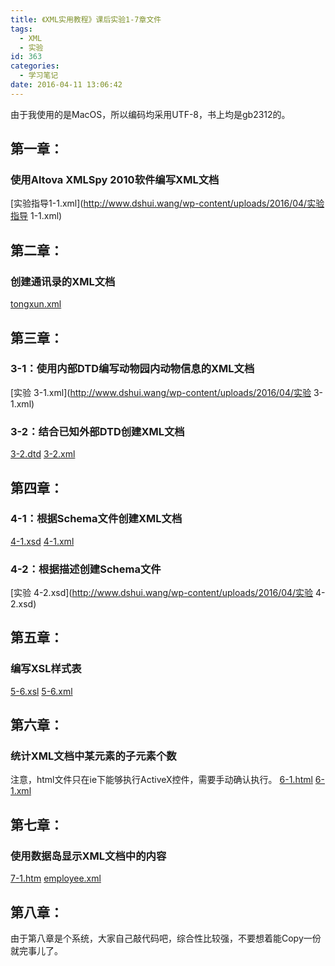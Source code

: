 ```yaml
---
title: 《XML实用教程》课后实验1-7章文件
tags:
  - XML
  - 实验
id: 363
categories:
  - 学习笔记
date: 2016-04-11 13:06:42
---
```


由于我使用的是MacOS，所以编码均采用UTF-8，书上均是gb2312的。

## 第一章：

### 使用Altova XMLSpy 2010软件编写XML文档

[实验指导1-1.xml](http://www.dshui.wang/wp-content/uploads/2016/04/实验指导 1-1.xml)

## 第二章：

### 创建通讯录的XML文档

[tongxun.xml](http://www.dshui.wang/wp-content/uploads/2016/04/tongxun.xml)

## 第三章：

### 3-1：使用内部DTD编写动物园内动物信息的XML文档

[实验 3-1.xml](http://www.dshui.wang/wp-content/uploads/2016/04/实验 3-1.xml)

### 3-2：结合已知外部DTD创建XML文档

[3-2.dtd](http://www.dshui.wang/wp-content/uploads/2016/04/3-2.dtd)
[3-2.xml](http://www.dshui.wang/wp-content/uploads/2016/04/3-2.xml)
<!--more-->

## 第四章：

### 4-1：根据Schema文件创建XML文档

[4-1.xsd](http://www.dshui.wang/wp-content/uploads/2016/04/4-1.xsd)
[4-1.xml](http://www.dshui.wang/wp-content/uploads/2016/04/4-1.xml)

### 4-2：根据描述创建Schema文件

[实验 4-2.xsd](http://www.dshui.wang/wp-content/uploads/2016/04/实验 4-2.xsd)

## 第五章：

### 编写XSL样式表

[5-6.xsl](http://www.dshui.wang/wp-content/uploads/2016/04/5-6.xsl)
[5-6.xml](http://www.dshui.wang/wp-content/uploads/2016/04/5-6.xml)

## 第六章：

### 统计XML文档中某元素的子元素个数

注意，html文件只在ie下能够执行ActiveX控件，需要手动确认执行。
[6-1.html](http://www.dshui.wang/wp-content/uploads/2016/04/6-1.html)
[6-1.xml](http://www.dshui.wang/wp-content/uploads/2016/04/6-1.xml)

## 第七章：

### 使用数据岛显示XML文档中的内容

[7-1.htm](http://www.dshui.wang/wp-content/uploads/2016/04/7-1.htm)
[ employee.xml ](http://www.dshui.wang/wp-content/uploads/2016/04/employee.xml)

## 第八章：

由于第八章是个系统，大家自己敲代码吧，综合性比较强，不要想着能Copy一份就完事儿了。